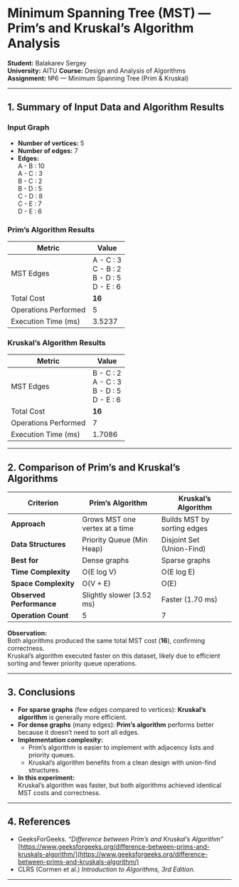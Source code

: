 # Minimum Spanning Tree (MST) — Prim’s and Kruskal’s Algorithm Analysis

**Student:** Balakarev Sergey  
**University:** AITU 
**Course:** Design and Analysis of Algorithms  
**Assignment:** №6 — Minimum Spanning Tree (Prim & Kruskal)

---

## 1. Summary of Input Data and Algorithm Results

### Input Graph
- **Number of vertices:** 5
- **Number of edges:** 7
- **Edges:**  
  A - B : 10  
  A - C : 3  
  B - C : 2  
  B - D : 5  
  C - D : 8  
  C - E : 7  
  D - E : 6

### Prim’s Algorithm Results
| Metric | Value |
|--------|--------|
| MST Edges | A - C : 3<br>C - B : 2<br>B - D : 5<br>D - E : 6 |
| Total Cost | **16** |
| Operations Performed | 5 |
| Execution Time (ms) | 3.5237 |

### Kruskal’s Algorithm Results
| Metric | Value |
|--------|--------|
| MST Edges | B - C : 2<br>A - C : 3<br>B - D : 5<br>D - E : 6 |
| Total Cost | **16** |
| Operations Performed | 7 |
| Execution Time (ms) | 1.7086 |

---

## 2. Comparison of Prim’s and Kruskal’s Algorithms

| Criterion | Prim’s Algorithm | Kruskal’s Algorithm |
|------------|------------------|---------------------|
| **Approach** | Grows MST one vertex at a time | Builds MST by sorting edges |
| **Data Structures** | Priority Queue (Min Heap) | Disjoint Set (Union-Find) |
| **Best for** | Dense graphs | Sparse graphs |
| **Time Complexity** | O(E log V) | O(E log E) |
| **Space Complexity** | O(V + E) | O(E) |
| **Observed Performance** | Slightly slower (3.52 ms) | Faster (1.70 ms) |
| **Operation Count** | 5 | 7 |

**Observation:**  
Both algorithms produced the same total MST cost (**16**), confirming correctness.  
Kruskal’s algorithm executed faster on this dataset, likely due to efficient sorting and fewer priority queue operations.

---

## 3. Conclusions

- **For sparse graphs** (few edges compared to vertices): **Kruskal’s algorithm** is generally more efficient.
- **For dense graphs** (many edges): **Prim’s algorithm** performs better because it doesn’t need to sort all edges.
- **Implementation complexity:**
    - Prim’s algorithm is easier to implement with adjacency lists and priority queues.
    - Kruskal’s algorithm benefits from a clean design with union-find structures.
- **In this experiment:**  
  Kruskal’s algorithm was faster, but both algorithms achieved identical MST costs and correctness.

---

## 4. References

- GeeksForGeeks. *“Difference between Prim’s and Kruskal’s Algorithm”*  
  [https://www.geeksforgeeks.org/difference-between-prims-and-kruskals-algorithm/](https://www.geeksforgeeks.org/difference-between-prims-and-kruskals-algorithm/)
- CLRS (Cormen et al.) *Introduction to Algorithms, 3rd Edition.*

---


